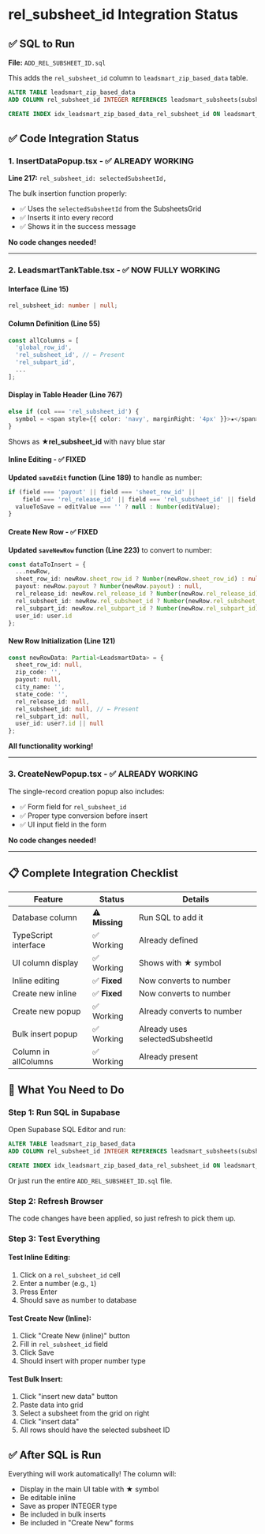 # rel_subsheet_id Integration Status

## ✅ SQL to Run

**File:** `ADD_REL_SUBSHEET_ID.sql`

This adds the `rel_subsheet_id` column to `leadsmart_zip_based_data` table.

```sql
ALTER TABLE leadsmart_zip_based_data
ADD COLUMN rel_subsheet_id INTEGER REFERENCES leadsmart_subsheets(subsheet_id) ON DELETE SET NULL;

CREATE INDEX idx_leadsmart_zip_based_data_rel_subsheet_id ON leadsmart_zip_based_data(rel_subsheet_id);
```

## ✅ Code Integration Status

### 1. **InsertDataPopup.tsx** - ✅ ALREADY WORKING

**Line 217:** `rel_subsheet_id: selectedSubsheetId,`

The bulk insertion function properly:
- ✅ Uses the `selectedSubsheetId` from the SubsheetsGrid
- ✅ Inserts it into every record
- ✅ Shows it in the success message

**No code changes needed!**

---

### 2. **LeadsmartTankTable.tsx** - ✅ NOW FULLY WORKING

#### Interface (Line 15)
```typescript
rel_subsheet_id: number | null;
```

#### Column Definition (Line 55)
```typescript
const allColumns = [
  'global_row_id',
  'rel_subsheet_id', // ← Present
  'rel_subpart_id',
  ...
];
```

#### Display in Table Header (Line 767)
```typescript
else if (col === 'rel_subsheet_id') {
  symbol = <span style={{ color: 'navy', marginRight: '4px' }}>★</span>;
}
```
Shows as **★rel_subsheet_id** with navy blue star

#### Inline Editing - ✅ FIXED
**Updated `saveEdit` function (Line 189)** to handle as number:
```typescript
if (field === 'payout' || field === 'sheet_row_id' || 
    field === 'rel_release_id' || field === 'rel_subsheet_id' || field === 'rel_subpart_id') {
  valueToSave = editValue === '' ? null : Number(editValue);
}
```

#### Create New Row - ✅ FIXED
**Updated `saveNewRow` function (Line 223)** to convert to number:
```typescript
const dataToInsert = {
  ...newRow,
  sheet_row_id: newRow.sheet_row_id ? Number(newRow.sheet_row_id) : null,
  payout: newRow.payout ? Number(newRow.payout) : null,
  rel_release_id: newRow.rel_release_id ? Number(newRow.rel_release_id) : null,
  rel_subsheet_id: newRow.rel_subsheet_id ? Number(newRow.rel_subsheet_id) : null, // ← Fixed
  rel_subpart_id: newRow.rel_subpart_id ? Number(newRow.rel_subpart_id) : null,
  user_id: user.id
};
```

#### New Row Initialization (Line 121)
```typescript
const newRowData: Partial<LeadsmartData> = {
  sheet_row_id: null,
  zip_code: '',
  payout: null,
  city_name: '',
  state_code: '',
  rel_release_id: null,
  rel_subsheet_id: null, // ← Present
  rel_subpart_id: null,
  user_id: user?.id || null
};
```

**All functionality working!**

---

### 3. **CreateNewPopup.tsx** - ✅ ALREADY WORKING

The single-record creation popup also includes:
- ✅ Form field for `rel_subsheet_id`
- ✅ Proper type conversion before insert
- ✅ UI input field in the form

**No code changes needed!**

---

## 📋 Complete Integration Checklist

| Feature | Status | Details |
|---------|--------|---------|
| Database column | ⚠️ **Missing** | Run SQL to add it |
| TypeScript interface | ✅ Working | Already defined |
| UI column display | ✅ Working | Shows with ★ symbol |
| Inline editing | ✅ **Fixed** | Now converts to number |
| Create new inline | ✅ **Fixed** | Now converts to number |
| Create new popup | ✅ Working | Already converts to number |
| Bulk insert popup | ✅ Working | Already uses selectedSubsheetId |
| Column in allColumns | ✅ Working | Already present |

## 🔧 What You Need to Do

### Step 1: Run SQL in Supabase
Open Supabase SQL Editor and run:

```sql
ALTER TABLE leadsmart_zip_based_data
ADD COLUMN rel_subsheet_id INTEGER REFERENCES leadsmart_subsheets(subsheet_id) ON DELETE SET NULL;

CREATE INDEX idx_leadsmart_zip_based_data_rel_subsheet_id ON leadsmart_zip_based_data(rel_subsheet_id);
```

Or just run the entire `ADD_REL_SUBSHEET_ID.sql` file.

### Step 2: Refresh Browser
The code changes have been applied, so just refresh to pick them up.

### Step 3: Test Everything

#### Test Inline Editing:
1. Click on a `rel_subsheet_id` cell
2. Enter a number (e.g., `1`)
3. Press Enter
4. Should save as number to database

#### Test Create New (Inline):
1. Click "Create New (inline)" button
2. Fill in `rel_subsheet_id` field
3. Click Save
4. Should insert with proper number type

#### Test Bulk Insert:
1. Click "insert new data" button
2. Paste data into grid
3. Select a subsheet from the grid on right
4. Click "insert data"
5. All rows should have the selected subsheet ID

## ✅ After SQL is Run

Everything will work automatically! The column will:
- Display in the main UI table with ★ symbol
- Be editable inline
- Save as proper INTEGER type
- Be included in bulk inserts
- Be included in "Create New" forms

